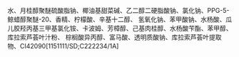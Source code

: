 水、月桂醇聚醚硫酸脂钠、椰油基甜菜碱、乙二醇二硬脂酸钠、氯化钠、PPG-5-鲸蜡醇聚醚-20、香精、柠檬酸、辛基十二醇、
氢氧化钠、苯甲酸钠、水杨酸、瓜儿胶羟丙基三甲基氯化铵、卡波姆、芳樟醇、己基肉桂醇、水杨酸苄酯、苯甲醇、库拉索芦荟叶汁粉、
棕榈酸异丙醇、富马酸、透明质酸钠、库拉索芦荟叶提取物、CI42090[1151111/SD;C222234/1A]
